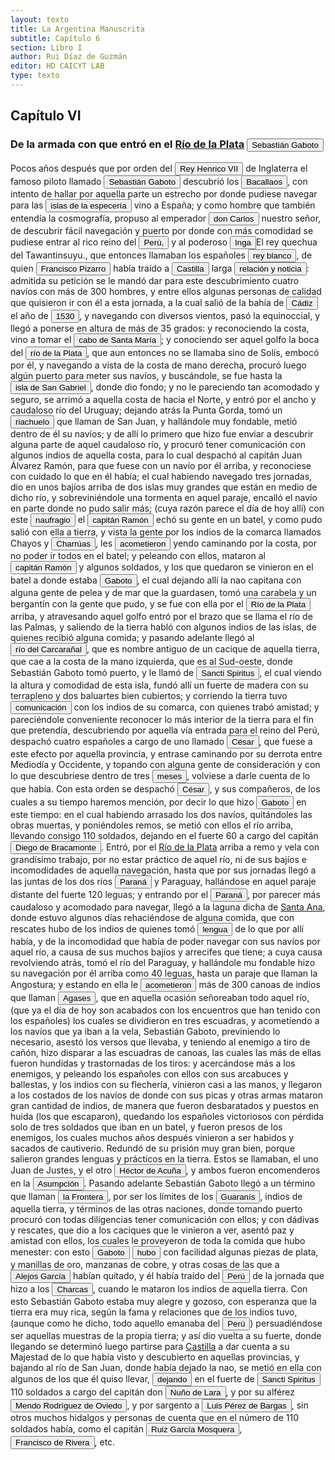 ```yaml
---
layout: texto
title: La Argentina Manuscrita
subtitle: Capítulo 6
section: Libro I
author: Rui Díaz de Guzmán
editor: HD CAICYT LAB
type: texto
---
```


## Capítulo VI

### De la armada con que entró en el <a href="https://recogito.pelagios.org/document/wzqxhk0h3vpikm/part/1/edit#11e4ecae-c375-4578-b1fc-91356ca3cc85" target="_blank">Río de la Plata</a> <button class="balloon" data-balloon-pos="up" data-balloon-length="large" data-balloon="Sebastián Caboto (1477-1557) fue, como su padre Juan, un piloto y explorador que sirvió a las coronas de España e Inglaterra. Entró al servicio de esta última en 1518 como piloto mayor y bajo sus auspicios realizó el viaje que lo llevaría a explorar el Río de Solís. Si bien el propósito inicial de su expedición de 1526 era repetir la circunnavegación de Magallanes (tal y como consta en la capitulación que firmó con Carlos I), Caboto decidió alterar el rumbo de su armada atraído por las noticias ">Sebastián Gaboto</button>


Pocos años después que por orden del <button class="balloon" data-balloon-pos="up" data-balloon-length="large" data-balloon="Enrique VII de Inglaterra (1457-1509), el fundado de la dinastía Tudor quien había encomendado varios viajes de exploración no a Sebastián, sino a su padre Juan Caboto (c. 1450-1499).">Rey Henrico VII</button> de Inglaterra el famoso piloto llamado <button class="balloon" data-balloon-pos="up" data-balloon-length="large" data-balloon="Sebastián Caboto (1477-1557) fue, como su padre Juan, un piloto y explorador que sirvió a las coronas de España e Inglaterra. Entró al servicio de esta última en 1518 como piloto mayor y bajo sus auspicios realizó el viaje que lo llevaría a explorar el Río de Solís. Si bien el propósito inicial de su expedición de 1526 era repetir la circunnavegación de Magallanes (tal y como consta en la capitulación que firmó con Carlos I), Caboto decidió alterar el rumbo de su armada atraído por las noticias ">Sebastián Gaboto</button> descubrió los <button class="balloon" data-balloon-pos="up" data-balloon-length="large" data-balloon="Se refiere la región de la isla de Terranova y la península de Labrador que habría sido explorada por Juan Caboto en 1497.">Bacallaos</button>, con intento de hallar por aquella parte un estrecho por donde pudiese navegar para las <button class="balloon" data-balloon-pos="up" data-balloon-length="large" data-balloon="Islas de las especias, Maluco o Especiería. Con este nombre genérico, se señalaba a las islas del sudoeste asiático de dónde provenían las especias de climas tropicales. En particular, Ceilan (Sri Lanka), Java, Sumatra y Borneo (Indonesia).">islas de la especería</button> vino a España; y como hombre que también entendía la cosmografía, propuso al emperador <button class="balloon" data-balloon-pos="up" data-balloon-length="large" data-balloon="Carlos I de España, V de Alemania (1500-1558) fue rey de España entre 1516 y 1558 y Emperador de Alemancia entre 1520-1558. Heredó y consolidó un amplio conjunto territorial dinástico que incluía territorios en España, Italia, los Países Bajos y Alemania.">don Carlos</button> nuestro señor, de descubrir fácil navegación y puerto por donde con más comodidad se pudiese entrar al rico reino del <a href="https://recogito.pelagios.org/document/wzqxhk0h3vpikm/part/1/edit#92f1718c-9722-4c13-ba50-36ca9eb560b7" target="_blank"><button class="balloon" data-balloon-pos="up" data-balloon-length="large" data-balloon="Entendido como virreinato del Perú.">Perú,</button></a> y al poderoso <button class="balloon" data-balloon-pos="up" data-balloon-length="large" data-balloon="El rey quechua del Tawantinsuyo.">Inga</button><note target="recogito-3d953de9-de40-4575-a4d6-09579204ecf5" resp="romideleon">El rey quechua del Tawantinsuyu.</note>, que entonces llamaban los españoles <button class="balloon" data-balloon-pos="up" data-balloon-length="large" data-balloon="Esta identidad es muy discutible considerando las menciones al &quot;Rey Blanco&quot; que aparecen en documentos muy dispersos de la primera mitad del siglo XVI. Las primeras menciones, que se registran en la costa del Brasil durante las expediciones de Sebastián Caboto y Diego García de Moguer en la segunda mitad de la década de 1520 refieren a un rico rey que gobierna una montaña de oro. Menciones posteriores siguen estas líneas sin ligarlas al Incario. Sin embargo, para el momento en que Ruy ">rey blanco</button>, de quien <button class="balloon" data-balloon-pos="up" data-balloon-length="large" data-balloon="Francisco Pizarro (1478-1541), conquistador del Perú.">Francisco Pizarro</button> había traído a <a href="https://recogito.pelagios.org/document/wzqxhk0h3vpikm/part/1/edit#4ba6b759-fc4d-4ce1-b496-96a39c98b8b9" target="_blank"><button class="balloon" data-balloon-pos="up" data-balloon-length="large" data-balloon="Reino de Castilla.">Castilla</button></a> larga <button class="balloon" data-balloon-pos="up" data-balloon-length="large" data-balloon="Ruy Díaz comente aquí un anacronismo. Caboto firma las capitulaciones del viaje que lo llevarían al Río de la Plata en 1525, y la conquista del Perú no se producíría sino hasta 1532. Hay que mencionar además que el propósito original del viaje de Caboto era alcanzar la Especiería y repetir la circunnavegación de Magallanes y no, como finalmente hizo, explorar el Río de Solís.">relación y noticia</button>: admitida su petición se le mandó dar para este descubrimiento cuatro navíos con más de 300 hombres, y entre ellos algunas personas de calidad que quisieron ir con él a esta jornada, a la cual salió de la bahía de <a href="https://recogito.pelagios.org/document/wzqxhk0h3vpikm/part/1/edit#d94aac35-a275-4dde-8150-b7aca72d10f0" target="_blank"><button class="balloon" data-balloon-pos="up" data-balloon-length="large" data-balloon="Le expedición de Caboto partió en verdad de Sanlúcar de Barrameda.">Cádiz</button></a> el año de <button class="balloon" data-balloon-pos="up" data-balloon-length="large" data-balloon="Caboto partió en abril de 1526 y regresó en julio de 1530.">1530</button>, y navegando con diversos vientos, pasó la equinoccial, y llegó a ponerse en altura de más de 35 grados: y reconociendo la costa, vino a tomar el <a href="https://recogito.pelagios.org/document/wzqxhk0h3vpikm/part/1/edit#244c754d-48a0-4e83-89e4-78b1d9d69cb2" target="_blank"><button class="balloon" data-balloon-pos="up" data-balloon-length="large" data-balloon="Este está sobre la costa Uruguaya, probablemente en lo el balneario de La Paloma en el Departamento de Rocha.">cabo de Santa María</button></a>; y conociendo ser aquel golfo la boca del <a href="https://recogito.pelagios.org/document/wzqxhk0h3vpikm/part/1/edit#42b17989-76c4-43b0-8250-c7b8d0bb5cc4" target="_blank"><button class="balloon" data-balloon-pos="up" data-balloon-length="large" data-balloon="Río de la Plata.">río de la Plata</button></a>, que aun entonces no se llamaba sino de Solís, embocó por él, y navegando a vista de la costa de mano derecha, procuró luego algún puerto para meter sus navíos, y buscándole, se fue hasta la <a href="https://recogito.pelagios.org/document/wzqxhk0h3vpikm/part/1/edit#691a21f5-b357-48c7-b540-5973a35595b8" target="_blank"><button class="balloon" data-balloon-pos="up" data-balloon-length="large" data-balloon="Isla del mismo nombre en la costa uruguaya frente a Colonia.">isla de San Gabriel</button></a>, donde dio fondo; y no le pareciendo tan acomodado y seguro, se arrimó a aquella costa de hacia el Norte, y entró por el ancho y caudaloso río del Uruguay; dejando atrás la Punta Gorda, tomó un <button class="balloon" data-balloon-pos="up" data-balloon-length="large" data-balloon="Se refiere, en efecto al río Matanza-Riachuelo, que marca el actual límite sur de la ciudad de Buenos Aires">riachuelo</button> que llaman de San Juan, y hallándole muy fondable, metió dentro de él su navíos; y de allí lo primero que hizo fue enviar a descubrir alguna parte de aquel caudaloso río, y procuró tener comunicación con algunos indios de aquella costa, para lo cual despachó al capitán Juan Álvarez Ramón, para que fuese con un navío por él arriba, y reconociese con cuidado lo que en él había; el cual habiendo navegado tres jornadas, dio en unos bajíos arriba de dos islas muy grandes que están en medio de dicho río, y sobreviniéndole una tormenta en aquel paraje, encalló el navío en parte donde no pudo salir más; (cuya razón parece el día de hoy allí) con este <button class="balloon" data-balloon-pos="up" data-balloon-length="large" data-balloon="No hay registro de este naufragio.">naufragio</button> el <button class="balloon" data-balloon-pos="up" data-balloon-length="large" data-balloon="Juan Álvarez Ramón.">capitán Ramón</button> echó su gente en un batel, y como pudo salió con ella a tierra, y vista la gente por los indios de la comarca llamados Chayos y <button class="balloon" data-balloon-pos="up" data-balloon-length="large" data-balloon="Los charrúas constituían una sociedad de cazadores-recoletores que habitaban en los actuales territorios de Uruguay. Bibliografía: Politis, Gustavo G., &quot;The Pampas and the Campos of South America&quot;, en Silverman, Helaine; Isbell, William H. (eds.), Handbook of South American Archaeology, Nueva York, Springer, 2008, pp. 235-260.">Charrúas</button>, les <button class="balloon" data-balloon-pos="up" data-balloon-length="large" data-balloon="Estas primeras exploraciones fueron siguiendo el río Uruguay hasta el río Negro, donde se registraron varios incidentes con los indios donde muerieron variso hombres.">acometieron</button> yendo caminando por la costa, por no poder ir todos en el batel; y peleando con ellos, mataron al <button class="balloon" data-balloon-pos="up" data-balloon-length="large" data-balloon="Juan Álvarez Ramón.">capitán Ramón</button> y algunos soldados, y los que quedaron se vinieron en el batel a donde estaba <button class="balloon" data-balloon-pos="up" data-balloon-length="large" data-balloon="Sebastián Caboto (1477-1557) fue, como su padre Juan, un piloto y explorador que sirvió a las coronas de España e Inglaterra. Entró al servicio de esta última en 1518 como piloto mayor y bajo sus auspicios realizó el viaje que lo llevaría a explorar el Río de Solís. Si bien el propósito inicial de su expedición de 1526 era repetir la circunnavegación de Magallanes (tal y como consta en la capitulación que firmó con Carlos I), Caboto decidió alterar el rumbo de su armada atraído por las noticias ">Gaboto</button>, el cual dejando allí la nao capitana con alguna gente de pelea y de mar que la guardasen, tomó una carabela y un bergantín con la gente que pudo, y se fue con ella por el <a href="https://recogito.pelagios.org/document/wzqxhk0h3vpikm/part/1/edit#84992b82-06e6-4e6b-ab50-085617ded248" target="_blank"><button class="balloon" data-balloon-pos="up" data-balloon-length="large" data-balloon="Remontó el Paraná.">Río de la Plata</button></a> arriba, y atravesando aquel golfo entró por el brazo que se llama el río de las Palmas, y saliendo de la tierra habló con algunos indios de las islas, de quienes recibió alguna comida; y pasando adelante llegó al <button class="balloon" data-balloon-pos="up" data-balloon-length="large" data-balloon="Se refiere al río Carcarañá">río del Carcarañal</button>, que es nombre antiguo de un cacique de aquella tierra, que cae a la costa de la mano izquierda, que es al Sud-oeste, donde Sebastián Gaboto tomó puerto, y le llamó de <button class="balloon" data-balloon-pos="up" data-balloon-length="large" data-balloon="El fuerte fuerte fue establecido en la confluencia de los ríos Caracarañá y Coronda en mayo de 1527. El fuerte fue la base de las exploraciones de Caboto hasta que fue destruido por un ataque de los nativos en septiembre de 1529. Si el piloto mayor no se hallaba en él, quien quedaba a su mando era Gregorio Caro.">Sancti Spiritus</button>, el cual viendo la altura y comodidad de esta isla, fundó allí un fuerte de madera con su terrapleno y dos baluartes bien cubiertos; y corriendo la tierra tuvo <button class="balloon" data-balloon-pos="up" data-balloon-length="large" data-balloon="En efecto, en Sancti Spiritus los expedicionarios europeos tomaron contacto con querandías, chaná-timbúes y guaraníes, quienes se acercaban al fuerte a intercambiar alimentos por diversas mercancías.">comunicación</button> con los indios de su comarca, con quienes trabó amistad; y pareciéndole conveniente reconocer lo más interior de la tierra para el fin que pretendía, descubriendo por aquella vía entrada para el reino del Perú, despachó cuatro españoles a cargo de uno llamado <button class="balloon" data-balloon-pos="up" data-balloon-length="large" data-balloon="Francisco César. Caboto autorizó al capitán Francisco César a realizar una expedición por tierra hacia el oeste acompañado por quince hombres. Esta ruta, que según los querandíes con los que entraron en contacto en las inmediaciones de Sancti Spiritus los llevaría a la Sierra de la Plata, había sido desaconsejada por ellos dado que no había fuentes de agua. La expedición de Francisco César habría tenido lugar recién a principios de 1529 y daría origen a la leyenda de la Ciudad de los Césares. Bi">César</button>, que fuese a este efecto por aquella provincia, y entrase caminando por su derrota entre Mediodía y Occidente, y topando con alguna gente de consideración y con lo que descubriese dentro de tres <button class="balloon" data-balloon-pos="up" data-balloon-length="large" data-balloon="La expedición sólo se habría extendido por un par de semanas.">meses</button>, volviese a darle cuenta de lo que había. Con esta orden se despachó <button class="balloon" data-balloon-pos="up" data-balloon-length="large" data-balloon="Francisco César. Caboto autorizó al capitán Francisco César a realizar una expedición por tierra hacia el oeste acompañado por quince hombres. Esta ruta, que según los querandíes con los que entraron en contacto en las inmediaciones de Sancti Spiritus los llevaría a la Sierra de la Plata, había sido desaconsejada por ellos dado que no había fuentes de agua. La expedición de Francisco César habría tenido lugar recién a principios de 1529 y daría origen a la leyenda de la Ciudad de los Césares. Bi">César</button>, y sus compañeros, de los cuales a su tiempo haremos mención, por decir lo que hizo <button class="balloon" data-balloon-pos="up" data-balloon-length="large" data-balloon="Sebastián Caboto (1477-1557) fue, como su padre Juan, un piloto y explorador que sirvió a las coronas de España e Inglaterra. Entró al servicio de esta última en 1518 como piloto mayor y bajo sus auspicios realizó el viaje que lo llevaría a explorar el Río de Solís. Si bien el propósito inicial de su expedición de 1526 era repetir la circunnavegación de Magallanes (tal y como consta en la capitulación que firmó con Carlos I), Caboto decidió alterar el rumbo de su armada atraído por las noticias ">Gaboto</button> en este tiempo: en el cual habiendo arrasado los dos navíos, quitándoles las obras muertas, y poniéndoles remos, se metió con ellos el río arriba, llevando consigo 110 soldados, dejando en el fuerte 60 a cargo del capitán <button class="balloon" data-balloon-pos="up" data-balloon-length="large" data-balloon="En la documentación contemporánea, es siempre Gregorio Caro quien aparece a cargo de Sancti Spiritus.">Diego de Bracamonte</button>. Entró, por el <a href="https://recogito.pelagios.org/document/wzqxhk0h3vpikm/part/1/edit#e0624404-56e6-4c8a-8da3-0244df235294" target="_blank">Río de la Plata</a> arriba a remo y vela con grandísimo trabajo, por no estar práctico de aquel río, ni de sus bajíos e incomodidades de aquella navegación, hasta que por sus jornadas llegó a las juntas de los dos ríos <a href="https://recogito.pelagios.org/document/wzqxhk0h3vpikm/part/1/edit#73f84e21-f7af-424f-a95f-4fc4e684f48f" target="_blank"><button class="balloon" data-balloon-pos="up" data-balloon-length="large" data-balloon="Se refiere al Río Paraná.">Paraná</button></a> y Paraguay, hallándose en aquel paraje distante del fuerte 120 leguas; y entrando por el <a href="https://recogito.pelagios.org/document/wzqxhk0h3vpikm/part/1/edit#9cbcd2d1-f017-4dad-862a-1537d55d9665" target="_blank"><button class="balloon" data-balloon-pos="up" data-balloon-length="large" data-balloon="Se refiere al Río Paraná.">Paraná</button></a>, por parecer más caudaloso y acomodado para navegar, llegó a la laguna dicha de <a href="https://recogito.pelagios.org/document/wzqxhk0h3vpikm/part/1/edit#738446f9-4081-44fb-b11d-c77e2379e186" target="_blank">Santa Ana</a>, donde estuvo algunos días rehaciéndose de alguna comida, que con rescates hubo de los indios de quienes tomó <button class="balloon" data-balloon-pos="up" data-balloon-length="large" data-balloon="Los testimonios en Santa Ana fueron recogidos pos Francisco del Puerto, a quien Caboto halló en la desembocadura del Paraná y que el texto de Ruy Díaz no menciona.">lengua</button> de lo que por allí había, y de la incomodidad que había de poder navegar con sus navíos por aquel río, a causa de sus muchos bajíos y arrecifes que tiene; a cuya causa revolviendo atrás, tomó el río del Paraguay, y hallándole mu fondable hizo su navegación por él arriba como 40 leguas, hasta un paraje que llaman la Angostura; y estando en ella le <button class="balloon" data-balloon-pos="up" data-balloon-length="large" data-balloon="Este enfrentamiento habría tenido lugar sobre el río Bermejo y en él los exploradores de Caboto sufrieron grandes bajas, entre las que se contó la del teniente del piloto mayor, Miguel Rifos. La descripción triunfante del hecho que hace Ruy Díaz no se condice con lo que aparece descripto en las fuentes documentales contemporáneas al suceso. Asismismo, no aparecen datos de una posible toma de cautivos y documentos posteriores no mencionan ninguna redención de cautivos en manos de agaces.">acometieron</button> más de 300 canoas de indios que llaman <button class="balloon" data-balloon-pos="up" data-balloon-length="large" data-balloon="Agaces. Una sociedad nativa que habitaba en el curso inferior del río paraguay. Pertenecían al tronco lingüístico mataco-guaycurú y eran muy hábiles canoeros y pescadores. Solían tener conflictos con los guaraníes carios que vivían río arriba y luego por extensión con los cristianos de Asunción. Bibliografía: Schmuziger Carvallho, Silvia, M., &quot;Chaco: encruzilhada de povos e 'melting pot' cultural. Suas relações com a bacia do Paraná e o Sul mato-grossense&quot;, en Carneiro Da Cunha, Manuel">Agases</button>, que en aquella ocasión señoreaban todo aquel río, (que ya el día de hoy son acabados con los encuentros que han tenido con los españoles) los cuales se dividieron en tres escuadras, y acometiendo a los navíos que ya iban a la vela, Sebastián Gaboto, previniendo lo necesario, asestó los versos que llevaba, y teniendo al enemigo a tiro de cañón, hizo disparar a las escuadras de canoas, las cuales las más de ellas fueron hundidas y trastornadas de los tiros: y acercándose más a los enemigos, y peleando los españoles con ellos con sus arcabuces y ballestas, y los indios con su flechería, vinieron casi a las manos, y llegaron a los costados de los navíos de donde con sus picas y otras armas mataron gran cantidad de indios, de manera que fueron desbaratados y puestos en huida (los que escaparon), quedando los españoles victoriosos con pérdida solo de tres   soldados que iban en un batel, y fueron presos de los enemigos, los cuales muchos años después vinieron a ser habidos y sacados de cautiverio. Redundó de su prisión muy gran bien, porque salieron grandes lenguas y prácticos en la tierra. Estos se llamaban, el uno Juan de Justes, y el otro <button class="balloon" data-balloon-pos="up" data-balloon-length="large" data-balloon="Héctor de Acuña era un lengua que había entrado con Álvar Núñez Cabeza de Vaca al Paraguay proveniente de la costa brasileña.">Héctor de Acuña</button>, y ambos fueron encomenderos en la <a href="https://recogito.pelagios.org/document/wzqxhk0h3vpikm/part/1/edit#fbf1aab3-c871-4a30-b652-4c62bd413102" target="_blank"><button class="balloon" data-balloon-pos="up" data-balloon-length="large" data-balloon="Es Asunción del Paraguay.">Asumpción</button></a>. Pasando adelante Sebastián Gaboto llegó a un término que llaman <a href="https://recogito.pelagios.org/document/wzqxhk0h3vpikm/part/1/edit#49651b51-7f9b-4e9e-9423-89cdc00ff6b2" target="_blank"><button class="balloon" data-balloon-pos="up" data-balloon-length="large" data-balloon="La Frontera refiere a una región al sur del Pilcomayo, que se consideraba el límite sur del guará de los carios. Hoy es la localidad de Villeta. Bibliografía: Roulet, Florencia, La resistencia de los guaraní del Paraguay a la conquista española (1537- 1556), Posadas, Editorial Universitaria de la Universidad Nacional de Misiones, 1993.">la Frontera</button></a>, por ser los límites de los <button class="balloon" data-balloon-pos="up" data-balloon-length="large" data-balloon="Refiere a Los guaraníes o avá, según su autodenominación étnica original (que significa &quot;ser humano&quot;), son un grupo de pueblos indígenas suramericanos que se ubican geográficamente en Paraguay, noreste de Argentina (en ciertas zonas de provincias de la Región del Litoral),​ sur y suroeste de Brasil (en los estados de Río Grande del Sur, Santa Catarina, Paraná y Mato Grosso del Sur) y sureste de Bolivia (en los departamentos de Tarija, Santa Cruz y Chuquisaca) y norte de Uruguay.El muy ">Guaranís</button>, indios de aquella tierra, y términos de las otras naciones, donde tomando puerto procuró con todas diligencias tener comunicación con ellos; y con dádivas y rescates, que dio a los caciques que le vinieron a ver, asentó paz y amistad con ellos, los cuales le proveyeron de toda la comida que hubo menester: con esto <button class="balloon" data-balloon-pos="up" data-balloon-length="large" data-balloon="Sebastián Caboto (1477-1557) fue, como su padre Juan, un piloto y explorador que sirvió a las coronas de España e Inglaterra. Entró al servicio de esta última en 1518 como piloto mayor y bajo sus auspicios realizó el viaje que lo llevaría a explorar el Río de Solís. Si bien el propósito inicial de su expedición de 1526 era repetir la circunnavegación de Magallanes (tal y como consta en la capitulación que firmó con Carlos I), Caboto decidió alterar el rumbo de su armada atraído por las noticias ">Gaboto</button> <button class="balloon" data-balloon-pos="up" data-balloon-length="large" data-balloon="Las únicas piezas valiosas declaradas por Caboto a su regreso a España fueron una cofia de hojas de plata baja y unas cuantas cuentas del mismo metal. No aparece ninguna referencia a Alejo García en los documentos relativos a la expedición de Caboto.">hubo</button> con facilidad algunas piezas de plata, y manillas de oro, manzanas de cobre, y otras cosas de las que a <button class="balloon" data-balloon-pos="up" data-balloon-length="large" data-balloon="Alejo o Alexo García resultó vital en la construcción del Río de la Plata como una atractiva frontera de exploración tras la expedición de Solís. Si bien se lo considera un personaje histórico, predominan las referencias que de él dieron otros náufragos de la expedición de Solís como Enrique Montes y Melchor Ramírez. Según se consigna en diversos documentos Alejo García habría avanzado por tierra, partiendo desde la costa del Brasil a la altura de la Isla de Santa Catalina, hasta alcanzar el Inc">Alejos García</button> habían quitado, y él había traído del <a href="https://recogito.pelagios.org/document/wzqxhk0h3vpikm/part/1/edit#954839f5-da4b-4bd6-a23c-87e25b828c2c" target="_blank"><button class="balloon" data-balloon-pos="up" data-balloon-length="large" data-balloon="Entendido como virreinato del Perú.">Perú</button></a> de la jornada que hizo a los <button class="balloon" data-balloon-pos="up" data-balloon-length="large" data-balloon="La provincia de Charcas, cuyos límites se superponen con la Audiencia de Charchas, tenía su sede en Sucre (Ciudad de la Plata, 1538).">Charcas</button>, cuando le mataron los indios de aquella tierra. Con esto Sebastián Gaboto estaba muy alegre y gozoso, con esperanza que la tierra era muy rica, según la fama y relaciones que de los indios tuvo, (aunque como he dicho, todo aquello emanaba del <a href="https://recogito.pelagios.org/document/wzqxhk0h3vpikm/part/1/edit#c9c6ad77-3579-416a-ad3e-0afd9accf80a" target="_blank"><button class="balloon" data-balloon-pos="up" data-balloon-length="large" data-balloon="Entendido como virreinato del Perú.">Perú</button></a>) persuadiéndose ser aquellas muestras de la propia tierra; y así dio vuelta a su fuerte, donde llegando se determinó luego partirse para <a href="https://recogito.pelagios.org/document/wzqxhk0h3vpikm/part/1/edit#edd610d3-ec6a-495a-bc56-88e27c9533be" target="_blank">Castilla</a> a dar cuenta a su Majestad de lo que había visto y descubierto en aquellas provincias, y bajando al río de San Juan, donde había dejado la nao, se metió en ella con algunos de los que él quiso llevar, <button class="balloon" data-balloon-pos="up" data-balloon-length="large" data-balloon="El fuerte fue destruido en el ataque que los indios realizaron en 1529. Caboto debió así abandonar la exploración del Río de la Plata súbitamente, sin dejar de forma deliberada a nadie en la región. Años después, los expedicionarios de Pedro de Mendoza hallaron a un supuesto sobreviviente del ataque a Sancti Spititus que había sido dado por muerto en 1529. Esto se produjo en el puesto de Corpus Christi, fundado en cerca de las ruinas de Sancti Spiritus en 1536 y el sobreviviente se identificó co">dejando</button> en el fuerte de <button class="balloon" data-balloon-pos="up" data-balloon-length="large" data-balloon="El fuerte fuerte fue establecido en la confluencia de los ríos Caracarañá y Coronda en mayo de 1527. El fuerte fue la base de las exploraciones de Caboto hasta que fue destruido por un ataque de los nativos en septiembre de 1529. Si el piloto mayor no se hallaba en él, quien quedaba a su mando era Gregorio Caro.">Sancti Spiritus</button> 110 soldados a cargo del capitán don <button class="balloon" data-balloon-pos="up" data-balloon-length="large" data-balloon="El capitán que en la historia de Lucía Miranda, estaba al frente de Sancti Spiritus tras la salida de Sebastián Caboto de la región. Logra matar al cacique Mangoré.">Nuño de Lara</button>, y por su alférez <button class="balloon" data-balloon-pos="up" data-balloon-length="large" data-balloon="Personaje de la historia de Lucía Miranda.">Mendo Rodríguez de Oviedo</button>, y por sargento a <button class="balloon" data-balloon-pos="up" data-balloon-length="large" data-balloon="Personaje de la historia de Lucía Miranda.">Luis Pérez de Bargas</button>, sin otros muchos hidalgos y personas de cuenta que en el número de 110 soldados había, como el capitán <button class="balloon" data-balloon-pos="up" data-balloon-length="large" data-balloon="Personaje de la historia de Lucía Miranda.">Ruiz García Mosquera</button>, <button class="balloon" data-balloon-pos="up" data-balloon-length="large" data-balloon="Francisco de Rivera fue un importante legua. Había llegado al Río de la Plata en 1527 con Diego García de Moguer y se quedó en la costa de Brasil donde aprendió justamente, la lengua guaraní. Volvió a la región platense en 1538, cuando el veedor Alonso Cabrera lo trajo en su barco desde Brasil. Participó como lengua de varias entradas en el Chaco, entre las que se cuentan la de Irala en 1541 y la de Cabeza de Vaca en 1544.">Francisco de Rivera</button>, etc.